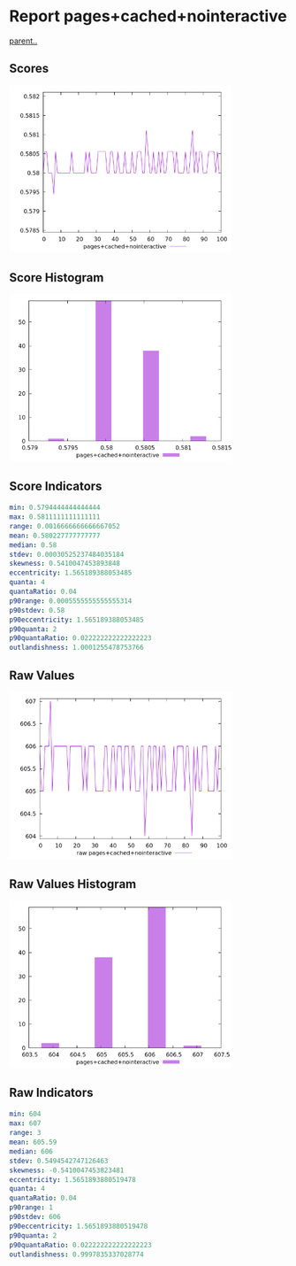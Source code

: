 # Report pages+cached+nointeractive

[parent..](./..)  


## Scores

![score](./score.png)  

## Score Histogram

![hist](./hist.png)  

## Score Indicators

```yaml
min: 0.5794444444444444
max: 0.5811111111111111
range: 0.0016666666666667052
mean: 0.580227777777777
median: 0.58
stdev: 0.00030525237484035184
skewness: 0.5410047453893848
eccentricity: 1.565189388053485
quanta: 4
quantaRatio: 0.04
p90range: 0.0005555555555555314
p90stdev: 0.58
p90eccentricity: 1.565189388053485
p90quanta: 2
p90quantaRatio: 0.022222222222222223
outlandishness: 1.0001255478753766

```

## Raw Values

![raw](./raw.png)  

## Raw Values Histogram

![raw hist](./raw_hist.png)  

## Raw Indicators

```yaml
min: 604
max: 607
range: 3
mean: 605.59
median: 606
stdev: 0.5494542747126463
skewness: -0.5410047453823481
eccentricity: 1.5651893880519478
quanta: 4
quantaRatio: 0.04
p90range: 1
p90stdev: 606
p90eccentricity: 1.5651893880519478
p90quanta: 2
p90quantaRatio: 0.022222222222222223
outlandishness: 0.9997835337028774

```

<style>
  img {
    max-width: 80%;
  }
</style>
      
